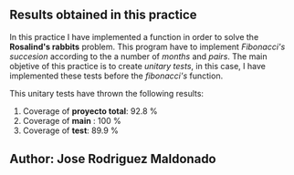 

## Results obtained in this practice

In this practice I have implemented a function in order to solve the **Rosalind's rabbits** problem.
This program have to implement *Fibonacci's succesion* according to the a number of *months* and *pairs*.
The main objetive of this practice is to create *unitary tests*, in this case, I have implemented these tests before the *fibonacci's* function.

This unitary tests have thrown the following results:

1. Coverage of **proyecto total**: 92.8 %
2. Coverage of **main** : 100 %
3. Coverage of **test**: 89.9 %

Author: Jose Rodriguez Maldonado
---